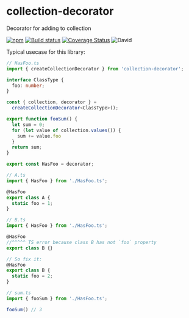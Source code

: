 # collection-decorator

Decorator for adding to collection

[![npm](https://img.shields.io/npm/v/collection-decorator)](https://www.npmjs.com/package/collection-decorator)
[![Build status](https://img.shields.io/travis/iamolegga/collection-decorator.svg)](https://travis-ci.org/iamolegga/collection-decorator)
[![Coverage Status](https://coveralls.io/repos/github/iamolegga/collection-decorator/badge.svg?branch=master)](https://coveralls.io/github/iamolegga/collection-decorator?branch=master)
![David](https://img.shields.io/david/iamolegga/collection-decorator)

Typical usecase for this library:

```ts
// HasFoo.ts
import { createCollectionDecorator } from 'collection-decorator';

interface ClassType {
  foo: number;
}

const { collection, decorator } = 
  createCollectionDecorator<ClassType>();

export function fooSum() {
  let sum = 0;
  for (let value of collection.values()) {
    sum += value.foo
  }
  return sum;
}

export const HasFoo = decorator;
```

```ts
// A.ts
import { HasFoo } from './HasFoo.ts';

@HasFoo
export class A {
  static foo = 1;
}
```

```ts
// B.ts
import { HasFoo } from './HasFoo.ts';

@HasFoo
//^^^^^ TS error because class B has not `foo` property
export class B {}

// So fix it:
@HasFoo
export class B {
  static foo = 2;
}
```

```ts
// sum.ts
import { fooSum } from './HasFoo.ts';

fooSum() // 3
```
